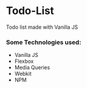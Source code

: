 # Todo-List
Todo list made with Vanilla JS

### Some Technologies used:
* Vanilla JS
* Flexbox
* Media Queries
* Webkit
* NPM
